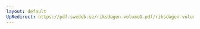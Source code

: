 ```yaml
---
layout: default
UpRedirect: https://pdf.swedeb.se/riksdagen-volumeG-pdf/riksdagen-volumeG-pdf/data/198889/reg_198889__reg_01/reg_198889__reg_01_0158.pdf
---
```

